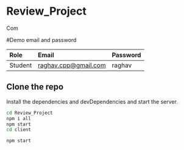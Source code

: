 # Review_Project

Com

#Demo email and password

| Role | Email     | Password                       |
| :-------- | :------- | :-------------------------------- |
| Student     |  raghav.cpp@gmail.com| raghav  |
## Clone the repo


Install the dependencies and devDependencies and start the server.
```sh
cd Review_Project
npm i all
npm start  
cd client 

npm start
```

